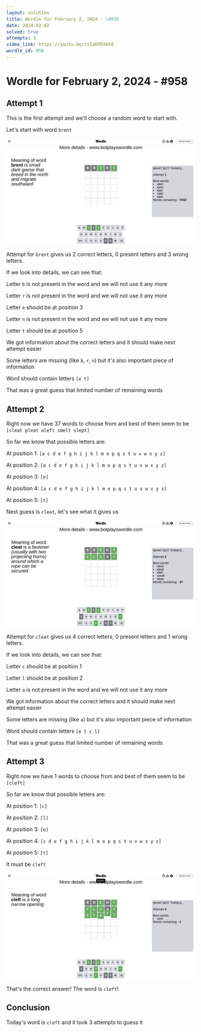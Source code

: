 ```yaml
---
layout: solution
title: Wordle for February 2, 2024 - \#958
date: 2024-02-02
solved: true
attempts: 3
video_link: https://youtu.be/ziIaKPDXkh8
wordle_id: 958
---
```


# Wordle for February 2, 2024 - \#958

## Attempt 1

This is the first attempt and we'll choose a random word to start with.

Let's start with word `brent`

![Attempt 1](2024-02-02/attempt-1.png)

Attempt for `brent` gives us 2 correct letters, 0 present letters and 3 wrong letters.

If we look into details, we can see that:

Letter `b` is not present in the word and we will not use it any more

Letter `r` is not present in the word and we will not use it any more

Letter `e` should be at position 3

Letter `n` is not present in the word and we will not use it any more

Letter `t` should be at position 5

We got information about the correct letters and it should make next attempt easier

Some letters are missing (like `b`, `r`, `n`) but it's also important piece of information

Word should contain letters `[e t]`

That was a great guess that limited number of remaining words



## Attempt 2

Right now we have 37 words to choose from and best of them seem to be `[cleat pleat aleft smelt slept]`

So far we know that possible letters are:

At position 1: `[a c d e f g h i j k l m o p q s t u v w x y z]`

At position 2: `[a c d e f g h i j k l m o p q s t u v w x y z]`

At position 3: `[e]`

At position 4: `[a c d e f g h i j k l m o p q s t u v w x y z]`

At position 5: `[t]`

Next guess is `cleat`, let's see what it gives us

![Attempt 2](2024-02-02/attempt-2.png)

Attempt for `cleat` gives us 4 correct letters, 0 present letters and 1 wrong letters.

If we look into details, we can see that:

Letter `c` should be at position 1

Letter `l` should be at position 2

Letter `a` is not present in the word and we will not use it any more

We got information about the correct letters and it should make next attempt easier

Some letters are missing (like `a`) but it's also important piece of information

Word should contain letters `[e t c l]`

That was a great guess that limited number of remaining words



## Attempt 3

Right now we have 1 words to choose from and best of them seem to be `[cleft]`

So far we know that possible letters are:

At position 1: `[c]`

At position 2: `[l]`

At position 3: `[e]`

At position 4: `[c d e f g h i j k l m o p q s t u v w x y z]`

At position 5: `[t]`

It must be `cleft`

![Attempt 3](2024-02-02/attempt-3.png)

That's the correct answer! The word is `cleft`!

## Conclusion

Today's word is `cleft` and it took 3 attempts to guess it

